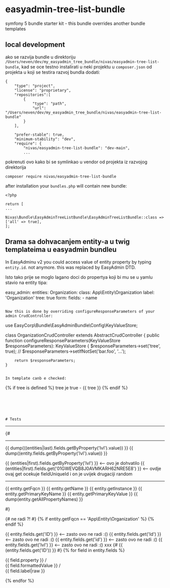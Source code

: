 # easyadmin-tree-list-bundle

symfony 5 bundle starter kit - this bundle overrides another bundle templates


## local development

ako se razvija bundle u direktoriju `/Users/neven/dev/my_easyadmin_tree_bundle/nivas/easyadmin-tree-list-bundle`, kad se oce testno instalirati u neki projektu u `composer.json` od projekta u koji se testira razvoj bundla dodati:

```
{
    "type": "project",
    "license": "proprietary",
    "repositories":[
		{
			"type": "path", 
			"url":  "/Users/neven/dev/my_easyadmin_tree_bundle/nivas/easyadmin-tree-list-bundle"
		}
    ],    

    "prefer-stable": true,
    "minimum-stability": "dev",
    "require": {
        "nivas/easyadmin-tree-list-bundle": "dev-main",
        ...
```

pokrenuti ovo kako bi se symlinkao u vendor od projekta iz razvojog direktorija

```
composer require nivas/easyadmin-tree-list-bundle
```

after installation your `bundles.php` will contain new bundle:

```
<?php

return [
...
    Nivas\Bundle\EasyAdminTreeListBundle\EasyAdminTreeListBundle::class => ['all' => true],
];
```

## Drama sa dohvacanjem entity-a u twig templateima u easyadmin bundleu

In EasyAdminu v2 you could access value of entity property by typing `entity.id`. not anymore. this was replaced by EasyAdmin DTD.

Isto tako prije se moglo lagano doci do propertya koji bi mu se u yamlu stavio na entity tipa:

easy_admin:
  entities:
    Organization:
      class: App\Entity\Organization
      label: 'Organization'
      tree: true
      form:
        fields:
          - name
```

Now this is done by overriding configureResponseParameters of your admin CrudController:

```
use EasyCorp\Bundle\EasyAdminBundle\Config\KeyValueStore;

class OrganizationCrudController extends AbstractCrudController
{
    public function configureResponseParameters(KeyValueStore $responseParameters): KeyValueStore
    {
        $responseParameters->set('tree', true);
        // $responseParameters->setIfNotSet('bar.foo', '...');

        return $responseParameters;
    }
```

In template canb e checked:

```
{% if tree  is defined %}
tree je true - {{ tree }}
{% endif %}
```





# Tests

```
<hr>

{# 

<hr>
{{  dump(((entities|last).fields.getByProperty('lvl').value)) }}
{{  dump((entity.fields.getByProperty('lvl').value)) }}

{{ (entities|first).fields.getByProperty('lvl') }}  <-- ovo je dohvatilo
{{ (entities|first).fields.get('01GWEVQB8J0AVMKARH62NRE5E8') }} <-- ovdje ovaj get ocekuje fieldUniqueId i on je uvijek drugaciji random
<hr>

{{ entity.getFqcn }}
{{ entity.getName }}
{{ entity.getInstance }}
{{ entity.getPrimaryKeyName }}
{{ entity.getPrimaryKeyValue }}
{{ dump(entity.getAllPropertyNames) }}

#}

{# ne radi ?! #}
{% if entity.getFqcn == 'App\Entity\Organization' %}
{% endif %}

{{ entity.fields.get('ID') }}  <-- zasto ovo ne radi :()
{{ entity.fields.get('Id') }}  <-- zasto ovo ne radi :()
{{ entity.fields.get('id') }}  <-- zasto ovo ne radi :()
{{ entity.fields.get('lvl') }}  <-- zasto ovo ne radi :()
xxx
{# {{  (entity.fields.get('ID')) }} #}
{% for field in entity.fields %}

{{ field.property }} /  
{{ field.formattedValue }}  /   
{{ field.label|raw }}<br/>

{% endfor %}
```